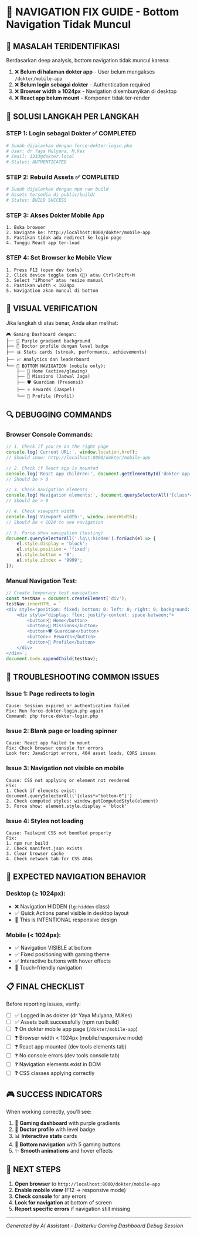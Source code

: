 # 🔧 NAVIGATION FIX GUIDE - Bottom Navigation Tidak Muncul

## 🎯 **MASALAH TERIDENTIFIKASI**

Berdasarkan deep analysis, bottom navigation tidak muncul karena:

1. ❌ **Belum di halaman dokter app** - User belum mengakses `/dokter/mobile-app`
2. ❌ **Belum login sebagai dokter** - Authentication required
3. ❌ **Browser width ≥ 1024px** - Navigation disembunyikan di desktop
4. ❌ **React app belum mount** - Komponen tidak ter-render

## 🚀 **SOLUSI LANGKAH PER LANGKAH**

### **STEP 1: Login sebagai Dokter** ✅ COMPLETED
```bash
# Sudah dijalankan dengan force-dokter-login.php
# User: dr Yaya Mulyana, M.Kes
# Email: 3333@dokter.local
# Status: AUTHENTICATED
```

### **STEP 2: Rebuild Assets** ✅ COMPLETED
```bash
# Sudah dijalankan dengan npm run build
# Assets tersedia di public/build/
# Status: BUILD SUCCESS
```

### **STEP 3: Akses Dokter Mobile App**
```
1. Buka browser
2. Navigate ke: http://localhost:8000/dokter/mobile-app
3. Pastikan tidak ada redirect ke login page
4. Tunggu React app ter-load
```

### **STEP 4: Set Browser ke Mobile View**
```
1. Press F12 (open dev tools)
2. Click device toggle icon (📱) atau Ctrl+Shift+M
3. Select "iPhone" atau resize manual
4. Pastikan width < 1024px
5. Navigation akan muncul di bottom
```

## 📱 **VISUAL VERIFICATION**

Jika langkah di atas benar, Anda akan melihat:

```
🎮 Gaming Dashboard dengan:
├── 🎨 Purple gradient background
├── 👑 Doctor profile dengan level badge
├── 📊 Stats cards (streak, performance, achievements)
├── 📈 Analytics dan leaderboard
└── 📱 BOTTOM NAVIGATION (mobile only):
    ├── 👑 Home (active/glowing)
    ├── 📅 Missions (Jadwal Jaga)
    ├── 🛡️ Guardian (Presensi)
    ├── ⭐ Rewards (Jaspel)
    └── 🧠 Profile (Profil)
```

## 🔍 **DEBUGGING COMMANDS**

### **Browser Console Commands:**
```javascript
// 1. Check if you're on the right page
console.log('Current URL:', window.location.href);
// Should show: http://localhost:8000/dokter/mobile-app

// 2. Check if React app is mounted
console.log('React app children:', document.getElementById('dokter-app').children.length);
// Should be > 0

// 3. Check navigation elements
console.log('Navigation elements:', document.querySelectorAll('[class*="bottom-0"]').length);
// Should be > 0

// 4. Check viewport width
console.log('Viewport width:', window.innerWidth);
// Should be < 1024 to see navigation

// 5. Force show navigation (testing)
document.querySelectorAll('.lg\\:hidden').forEach(el => {
    el.style.display = 'block';
    el.style.position = 'fixed';
    el.style.bottom = '0';
    el.style.zIndex = '9999';
});
```

### **Manual Navigation Test:**
```javascript
// Create temporary test navigation
const testNav = document.createElement('div');
testNav.innerHTML = `
<div style="position: fixed; bottom: 0; left: 0; right: 0; background: linear-gradient(to top, rgba(30, 41, 59, 0.9), rgba(88, 28, 135, 0.8)); backdrop-filter: blur(24px); padding: 16px 24px; z-index: 9999; color: white;">
    <div style="display: flex; justify-content: space-between;">
        <button>👑 Home</button>
        <button>📅 Missions</button>
        <button>🛡️ Guardian</button>
        <button>⭐ Rewards</button>
        <button>🧠 Profile</button>
    </div>
</div>`;
document.body.appendChild(testNav);
```

## 🚨 **TROUBLESHOOTING COMMON ISSUES**

### **Issue 1: Page redirects to login**
```
Cause: Session expired or authentication failed
Fix: Run force-dokter-login.php again
Command: php force-dokter-login.php
```

### **Issue 2: Blank page or loading spinner**
```
Cause: React app failed to mount
Fix: Check browser console for errors
Look for: JavaScript errors, 404 asset loads, CORS issues
```

### **Issue 3: Navigation not visible on mobile**
```
Cause: CSS not applying or element not rendered
Fix: 
1. Check if elements exist: document.querySelectorAll('[class*="bottom-0"]')
2. Check computed styles: window.getComputedStyle(element)
3. Force show: element.style.display = 'block'
```

### **Issue 4: Styles not loading**
```
Cause: Tailwind CSS not bundled properly
Fix: 
1. npm run build
2. Check manifest.json exists
3. Clear browser cache
4. Check network tab for CSS 404s
```

## 🎯 **EXPECTED NAVIGATION BEHAVIOR**

### **Desktop (≥ 1024px):**
- ❌ Navigation HIDDEN (`lg:hidden` class)
- ✅ Quick Actions panel visible in desktop layout
- 🎯 This is INTENTIONAL responsive design

### **Mobile (< 1024px):**
- ✅ Navigation VISIBLE at bottom
- ✅ Fixed positioning with gaming theme
- ✅ Interactive buttons with hover effects
- 🎯 Touch-friendly navigation

## 📋 **FINAL CHECKLIST**

Before reporting issues, verify:

- [ ] ✅ Logged in as dokter (dr Yaya Mulyana, M.Kes)
- [ ] ✅ Assets built successfully (npm run build)
- [ ] ❓ On dokter mobile app page (`/dokter/mobile-app`)
- [ ] ❓ Browser width < 1024px (mobile/responsive mode)
- [ ] ❓ React app mounted (dev tools elements tab)
- [ ] ❓ No console errors (dev tools console tab)
- [ ] ❓ Navigation elements exist in DOM
- [ ] ❓ CSS classes applying correctly

## 🎮 **SUCCESS INDICATORS**

When working correctly, you'll see:
1. 🎨 **Gaming dashboard** with purple gradients
2. 👑 **Doctor profile** with level badge
3. 📊 **Interactive stats** cards
4. 📱 **Bottom navigation** with 5 gaming buttons
5. ✨ **Smooth animations** and hover effects

## 🔧 **NEXT STEPS**

1. **Open browser** to `http://localhost:8000/dokter/mobile-app`
2. **Enable mobile view** (F12 → responsive mode)
3. **Check console** for any errors
4. **Look for navigation** at bottom of screen
5. **Report specific errors** if navigation still missing

---

*Generated by AI Assistant - Dokterku Gaming Dashboard Debug Session*